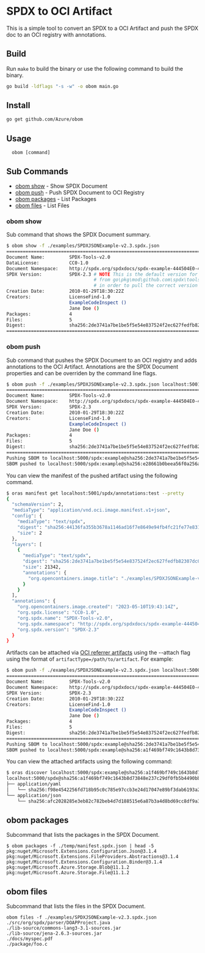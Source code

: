 # SPDX to OCI Artifact

This is a simple tool to convert an SPDX to a OCI Artifact and push the SPDX doc to an OCI registry with annotations.

## Build

Run `make` to build the binary or use the following command to build the binary.

```bash
go build -ldflags "-s -w" -o obom main.go
```

## Install

```bash
go get github.com/Azure/obom
```

## Usage

```
  obom [command] 
```

## Sub Commands 

- [obom show](#obom-show) - Show SPDX Document
- [obom push](#obom-push) - Push SPDX Document to OCI Registry
- [obom packages](#obom-packages) - List Packages
- [obom files](#obom-files) - List Files

### obom show

Sub command that shows the SPDX Document summary.

```bash
$ obom show -f ./examples/SPDXJSONExample-v2.3.spdx.json
================================================================================
Document Name:         SPDX-Tools-v2.0
DataLicense:           CC0-1.0
Document Namespace:    http://spdx.org/spdxdocs/spdx-example-444504E0-4F89-41D3-9A0C-0305E82C3301
SPDX Version:          SPDX-2.3 # NOTE This is the default version for all spdx you have to comment out line 76 
                                # from go\pkg\mod\github.com\spdx\tools-golang@v0.5.0\spdx\v2\v2_3\document.go
                                # in order to pull the correct version from the actual SPDX JSON
Creation Date:         2010-01-29T18:30:22Z
Creators:              LicenseFind-1.0
                       ExampleCodeInspect ()
                       Jane Doe ()
Packages:              4
Files:                 5
Digest:                sha256:2de3741a7be1be5f5e54e837524f2ec627fedfb82307dc004ae03b195abc092f
================================================================================
```

### obom push

Sub command that pushes the SPDX Document to an OCI registry and adds annotations to the OCI Artifact.
Annotations are the SPDX Document properties and can be overriden by the command line flags.


```bash
$ obom push -f ./examples/SPDXJSONExample-v2.3.spdx.json localhost:5001/spdx:example
================================================================================
Document Name:         SPDX-Tools-v2.0
Document Namespace:    http://spdx.org/spdxdocs/spdx-example-444504E0-4F89-41D3-9A0C-0305E82C3301
SPDX Version:          SPDX-2.3
Creation Date:         2010-01-29T18:30:22Z
Creators:              LicenseFind-1.0
                       ExampleCodeInspect ()
                       Jane Doe ()
Packages:              4
Files:                 5
Digest:                sha256:2de3741a7be1be5f5e54e837524f2ec627fedfb82307dc004ae03b195abc092f
================================================================================
Pushing SBOM to localhost:5000/spdx:example@sha256:2de3741a7be1be5f5e54e837524f2ec627fedfb82307dc004ae03b195abc092f...
SBOM pushed to localhost:5000/spdx:example@sha256:e28661b0beea56f0a256abca303b4d4506b7961542ebb78cc987aad9975e8b4b
```

You can view the manifest of the pushed artifact using the following command.

```bash
$ oras manifest get localhost:5001/spdx/annotations:test --pretty
{
  "schemaVersion": 2,
  "mediaType": "application/vnd.oci.image.manifest.v1+json",
  "config": {
    "mediaType": "text/spdx",
    "digest": "sha256:44136fa355b3678a1146ad16f7e8649e94fb4fc21fe77e8310c060f61caaff8a",
    "size": 2
  },
  "layers": [
    {
      "mediaType": "text/spdx",
      "digest": "sha256:2de3741a7be1be5f5e54e837524f2ec627fedfb82307dc004ae03b195abc092f",
      "size": 21342,
      "annotations": {
        "org.opencontainers.image.title": "./examples/SPDXJSONExample-v2.3.spdx.json"
      }
    }
  ],
  "annotations": {
    "org.opencontainers.image.created": "2023-05-10T19:43:14Z",
    "org.spdx.license": "CC0-1.0",
    "org.spdx.name": "SPDX-Tools-v2.0",
    "org.spdx.namespace": "http://spdx.org/spdxdocs/spdx-example-444504E0-4F89-41D3-9A0C-0305E82C3301",
    "org.spdx.version": "SPDX-2.3"
  }
}
```

Artifacts can be attached via [OCI referrer artifacts](https://oras.land/docs/concepts/reftypes) using the --attach flag using the format of `artifactType=/path/to/artifact`. For example:

```bash
$ obom push -f ./examples/SPDXJSONExample-v2.3.spdx.json localhost:5000/spdx:example --attach application/json=./examples/artifact.example.json --attach application/yaml=./examples/artifact.example.yaml
================================================================================
Document Name:         SPDX-Tools-v2.0
Document Namespace:    http://spdx.org/spdxdocs/spdx-example-444504E0-4F89-41D3-9A0C-0305E82C3301
SPDX Version:          SPDX-2.3
Creation Date:         2010-01-29T18:30:22Z
Creators:              LicenseFind-1.0
                       ExampleCodeInspect ()
                       Jane Doe ()
Packages:              4
Files:                 5
Digest:                sha256:2de3741a7be1be5f5e54e837524f2ec627fedfb82307dc004ae03b195abc092f
================================================================================
Pushing SBOM to localhost:5000/spdx:example@sha256:2de3741a7be1be5f5e54e837524f2ec627fedfb82307dc004ae03b195abc092f...
SBOM pushed to localhost:5000/spdx:example@sha256:a1f469bf749c1643b8d73848e237c29df0fb5b4490bbd86dfb05d064c72fa645
```
You can view the attached artifacts using the following command:

```bash
$ oras discover localhost:5000/spdx:example@sha256:a1f469bf749c1643b8d73848e237c29df0fb5b4490bbd86dfb05d064c72fa645
localhost:5000/spdx@sha256:a1f469bf749c1643b8d73848e237c29df0fb5b4490bbd86dfb05d064c72fa645
├── application/yaml
│   └── sha256:f98e4542256fd718b95c0c785e97ccb3e24d17047e89bf3dab6193a205f11bd3
└── application/json
    └── sha256:afc2028285e3eb82c782beb4d7d188515e6a87b3a4d8bd69cc8df9a3686442ff
```

## obom packages

Subcommand that lists the packages in the SPDX Document. 

```shell
$ obom packages -f ./temp/manifest.spdx.json | head -5
pkg:nuget/Microsoft.Extensions.Configuration.Json@3.1.4
pkg:nuget/Microsoft.Extensions.FileProviders.Abstractions@3.1.4
pkg:nuget/Microsoft.Extensions.Configuration.Binder@3.1.4
pkg:nuget/Microsoft.Azure.Storage.Blob@11.1.2
pkg:nuget/Microsoft.Azure.Storage.File@11.1.2
```

## obom files

Subcommand that lists the files in the SPDX Document.

```shell
obom files -f ./examples/SPDXJSONExample-v2.3.spdx.json
./src/org/spdx/parser/DOAPProject.java
./lib-source/commons-lang3-3.1-sources.jar
./lib-source/jena-2.6.3-sources.jar
./docs/myspec.pdf
./package/foo.c
```
